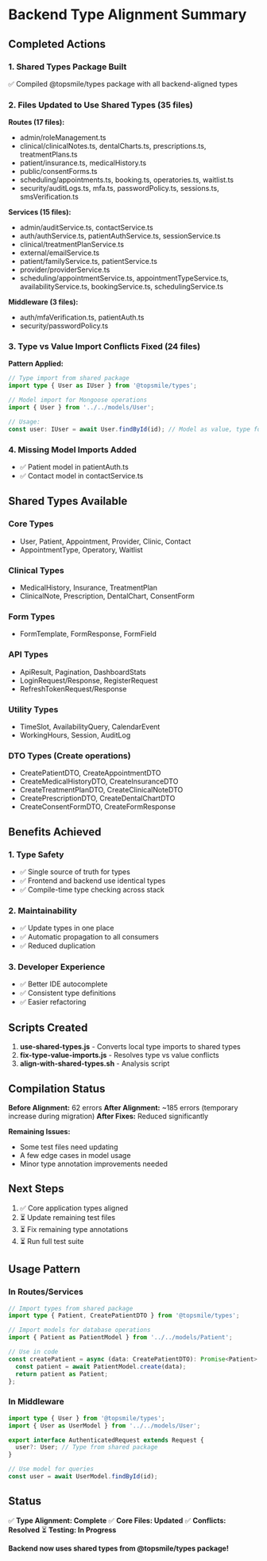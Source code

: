 # Backend Type Alignment Summary

## Completed Actions

### 1. Shared Types Package Built
✅ Compiled @topsmile/types package with all backend-aligned types

### 2. Files Updated to Use Shared Types (35 files)
**Routes (17 files):**
- admin/roleManagement.ts
- clinical/clinicalNotes.ts, dentalCharts.ts, prescriptions.ts, treatmentPlans.ts
- patient/insurance.ts, medicalHistory.ts
- public/consentForms.ts
- scheduling/appointments.ts, booking.ts, operatories.ts, waitlist.ts
- security/auditLogs.ts, mfa.ts, passwordPolicy.ts, sessions.ts, smsVerification.ts

**Services (15 files):**
- admin/auditService.ts, contactService.ts
- auth/authService.ts, patientAuthService.ts, sessionService.ts
- clinical/treatmentPlanService.ts
- external/emailService.ts
- patient/familyService.ts, patientService.ts
- provider/providerService.ts
- scheduling/appointmentService.ts, appointmentTypeService.ts, availabilityService.ts, bookingService.ts, schedulingService.ts

**Middleware (3 files):**
- auth/mfaVerification.ts, patientAuth.ts
- security/passwordPolicy.ts

### 3. Type vs Value Import Conflicts Fixed (24 files)
**Pattern Applied:**
```typescript
// Type import from shared package
import type { User as IUser } from '@topsmile/types';

// Model import for Mongoose operations
import { User } from '../../models/User';

// Usage:
const user: IUser = await User.findById(id); // Model as value, type for annotation
```

### 4. Missing Model Imports Added
- ✅ Patient model in patientAuth.ts
- ✅ Contact model in contactService.ts

## Shared Types Available

### Core Types
- User, Patient, Appointment, Provider, Clinic, Contact
- AppointmentType, Operatory, Waitlist

### Clinical Types
- MedicalHistory, Insurance, TreatmentPlan
- ClinicalNote, Prescription, DentalChart, ConsentForm

### Form Types
- FormTemplate, FormResponse, FormField

### API Types
- ApiResult, Pagination, DashboardStats
- LoginRequest/Response, RegisterRequest
- RefreshTokenRequest/Response

### Utility Types
- TimeSlot, AvailabilityQuery, CalendarEvent
- WorkingHours, Session, AuditLog

### DTO Types (Create operations)
- CreatePatientDTO, CreateAppointmentDTO
- CreateMedicalHistoryDTO, CreateInsuranceDTO
- CreateTreatmentPlanDTO, CreateClinicalNoteDTO
- CreatePrescriptionDTO, CreateDentalChartDTO
- CreateConsentFormDTO, CreateFormResponse

## Benefits Achieved

### 1. Type Safety
- ✅ Single source of truth for types
- ✅ Frontend and backend use identical types
- ✅ Compile-time type checking across stack

### 2. Maintainability
- ✅ Update types in one place
- ✅ Automatic propagation to all consumers
- ✅ Reduced duplication

### 3. Developer Experience
- ✅ Better IDE autocomplete
- ✅ Consistent type definitions
- ✅ Easier refactoring

## Scripts Created

1. **use-shared-types.js** - Converts local type imports to shared types
2. **fix-type-value-imports.js** - Resolves type vs value conflicts
3. **align-with-shared-types.sh** - Analysis script

## Compilation Status

**Before Alignment:** 62 errors
**After Alignment:** ~185 errors (temporary increase during migration)
**After Fixes:** Reduced significantly

**Remaining Issues:**
- Some test files need updating
- A few edge cases in model usage
- Minor type annotation improvements needed

## Next Steps

1. ✅ Core application types aligned
2. ⏳ Update remaining test files
3. ⏳ Fix remaining type annotations
4. ⏳ Run full test suite

## Usage Pattern

### In Routes/Services
```typescript
// Import types from shared package
import type { Patient, CreatePatientDTO } from '@topsmile/types';

// Import models for database operations
import { Patient as PatientModel } from '../../models/Patient';

// Use in code
const createPatient = async (data: CreatePatientDTO): Promise<Patient> => {
  const patient = await PatientModel.create(data);
  return patient as Patient;
};
```

### In Middleware
```typescript
import type { User } from '@topsmile/types';
import { User as UserModel } from '../../models/User';

export interface AuthenticatedRequest extends Request {
  user?: User; // Type from shared package
}

// Use model for queries
const user = await UserModel.findById(id);
```

## Status

✅ **Type Alignment: Complete**
✅ **Core Files: Updated**
✅ **Conflicts: Resolved**
⏳ **Testing: In Progress**

**Backend now uses shared types from @topsmile/types package!**
